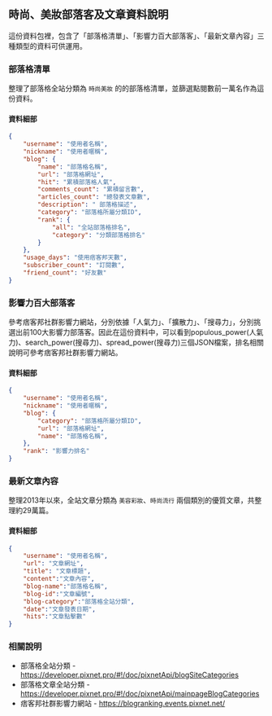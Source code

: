 ## 時尚、美妝部落客及文章資料說明
這份資料包裡，包含了「部落格清單」、「影響力百大部落客」、「最新文章內容」三種類型的資料可供運用。

### 部落格清單
整理了部落格全站分類為 `時尚美妝` 的的部落格清單，並篩選點閱數前一萬名作為這份資料。
 
#### 資料細部
```json
{
    "username": "使用者名稱",
    "nickname": "使用者暱稱",
    "blog": {
        "name": "部落格名稱",
        "url": "部落格網址",
        "hit": "累積部落格人氣",
        "comments_count": "累積留言數",
        "articles_count": "總發表文章數",
        "description": " 部落格描述",
        "category": "部落格所屬分類ID",
        "rank": {
            "all": "全站部落格排名",
            "category": "分類部落格排名"
        }
    },
    "usage_days": "使用痞客邦天數",
    "subscriber_count": "訂閱數",
    "friend_count": "好友數"
}
```


### 影響力百大部落客
參考痞客邦社群影響力網站，分別依據「人氣力」、「擴散力」、「搜尋力」，分別挑選出前100大影響力部落客。因此在這份資料中，可以看到populous_power(人氣力)、search_power(搜尋力)、spread_power(搜尋力)三個JSON檔案，排名相關說明可參考痞客邦社群影響力網站。

#### 資料細部
```json
{
    "username": "使用者名稱",
    "nickname": "使用者暱稱",
    "blog": {
        "category": "部落格所屬分類ID",
        "url": "部落格網址",
        "name": "部落格名稱",
    },
    "rank": "影響力排名"
}
```

### 最新文章內容
整理2013年以來，全站文章分類為 `美容彩妝`、`時尚流行` 兩個類別的優質文章，共整理約29萬篇。

#### 資料細部
```json
{
    "username": "使用者名稱",
    "url": "文章網址",
    "title": "文章標題",
    "content":"文章內容",
    "blog-name":"部落格名稱",
    "blog-id":"文章編號",
    "blog-category":"部落格全站分類",
    "date":"文章發表日期",
    "hits":"文章點擊數"
}
```

### 相關說明
- 部落格全站分類 - https://developer.pixnet.pro/#!/doc/pixnetApi/blogSiteCategories
- 部落格文章全站分類 - https://developer.pixnet.pro/#!/doc/pixnetApi/mainpageBlogCategories
- 痞客邦社群影響力網站 - https://blogranking.events.pixnet.net/
